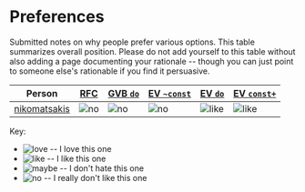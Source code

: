# Preferences

Submitted notes on why people prefer various options. This table summarizes overall position. Please do not add yourself to this table without also adding a page documenting your rationale -- though you can just point to  someone else's rationable if you find it persuasive.


| Person           | [RFC][] | [GVB `do`][gvbdo] | [EV `~const`][evtc] | [EV `do`][evdo] | [EV `const+`][evcp] |
| ---------------- | ------- | ----------------- | ------------------- | --------------- | ------------------- |
| [nikomatsakis][] | ![no][] | ![no][]           | ![no][]             | ![like][]        | ![like][]            |

[nikomatsakis]: ./preferences/nikomatsakis.md


Key:

* ![love][] -- I love this one
* ![like][] -- I like this one
* ![maybe][] -- I don't hate this one
* ![no][] -- I really don't like this one

[RFC]: ./rfc-proposal.md

[gvbdo]: ./generic-via-bounds-do.md

[evtc]: ./everywhere-twiddle-const.md
[evdo]: ./everywhere-do.md
[evcp]: ./everywhere-const-plus.md

[love]: https://img.shields.io/badge/YES-darkgreen
[like]: https://img.shields.io/badge/yes-darkgreen
[maybe]: https://img.shields.io/badge/maybe-purple
[no]: https://img.shields.io/badge/no-darkred